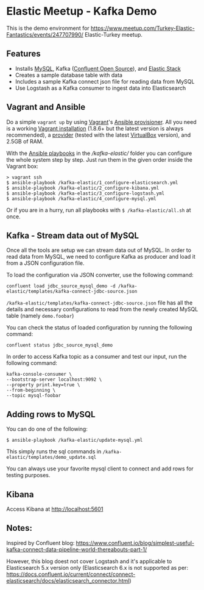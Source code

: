 # Elastic Meetup - Kafka Demo
This is the demo environment for https://www.meetup.com/Turkey-Elastic-Fantastics/events/247707990/ Elastic-Turkey meetup.


## Features

* Installs [MySQL](https://dev.mysql.com/downloads/repo/apt/), Kafka ([Confluent Open Source](https://docs.confluent.io/current/installation/installing_cp.html#deb-packages-via-apt)), and [Elastic Stack](https://www.elastic.co/downloads)
* Creates a sample database table with data
* Includes a sample Kafka connect json file for reading data from MySQL
* Use Logstash as a Kafka consumer to ingest data into Elasticsearch


## Vagrant and Ansible

Do a simple `vagrant up` by using [Vagrant](https://www.vagrantup.com)'s [Ansible provisioner](https://www.vagrantup.com/docs/provisioning/ansible.html). All you need is a working [Vagrant installation](https://www.vagrantup.com/docs/installation/) (1.8.6+ but the latest version is always recommended), a [provider](https://www.vagrantup.com/docs/providers/) (tested with the latest [VirtualBox](https://www.virtualbox.org) version), and 2.5GB of RAM.

With the [Ansible playbooks](https://docs.ansible.com/ansible/playbooks.html) in the */kafka-elastic/* folder you can configure the whole system step by step. Just run them in the given order inside the Vagrant box:


```
> vagrant ssh
$ ansible-playbook /kafka-elastic/1_configure-elasticsearch.yml
$ ansible-playbook /kafka-elastic/2_configure-kibana.yml
$ ansible-playbook /kafka-elastic/3_configure-logstash.yml
$ ansible-playbook /kafka-elastic/4_configure-mysql.yml
```

Or if you are in a hurry, run all playbooks with `$ /kafka-elastic/all.sh` at once.

## Kafka - Stream data out of MySQL
Once all the tools are setup we can stream data out of MySQL.  In order to read data from MySQL, we need to configure Kafka as producer and load it from a JSON configuration file.

To load the configuration via JSON converter, use the following command:
```
confluent load jdbc_source_mysql_demo -d /kafka-elastic/templates/kafka-connect-jdbc-source.json
```

```/kafka-elastic/templates/kafka-connect-jdbc-source.json``` file has all the details and necessary configurations to read from the newly created MySQL table (namely ```demo.foobar```)


You can check the status of loaded configuration by running the following command:
```
confluent status jdbc_source_mysql_demo
```

In order to access Kafka topic as a consumer and test our input, run the following command:
```
kafka-console-consumer \
--bootstrap-server localhost:9092 \
--property print.key=true \
--from-beginning \
--topic mysql-foobar
```

## Adding rows to MySQL
You can do one of the following:
```
$ ansible-playbook /kafka-elastic/update-mysql.yml
```
This simply runs the sql commands in ```/kafka-elastic/templates/demo_update.sql```

You can always use your favorite mysql client to connect and add rows for testing purposes.

## Kibana

Access Kibana at [http://localhost:5601](http://localhost:5601)



## Notes: 
Inspired by Confluent blog: https://www.confluent.io/blog/simplest-useful-kafka-connect-data-pipeline-world-thereabouts-part-1/

However, this blog doest not cover Logstash and it's applicable to Elasticsearch 5.x version only (Elasticsearch 6.x is not supported as per: https://docs.confluent.io/current/connect/connect-elasticsearch/docs/elasticsearch_connector.html)
